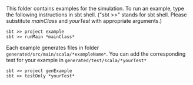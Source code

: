 This folder contains examples for the simulation. To run an example, type the following instructions in sbt shell. ("sbt >>" stands for sbt shell. Please substitute *mainClass* and *yourTest* with appropriate arguments.)
```
sbt >> project example 
sbt >> runMain *mainClass*
```
Each example generates files in folder `generated/src/main/scala/*exampleName*`. 
You can add the corresponding test for your example in `generated/test/scala/*yourTest*`
```
sbt >> project genExample 
sbt >> testOnly *yourTest*
```
